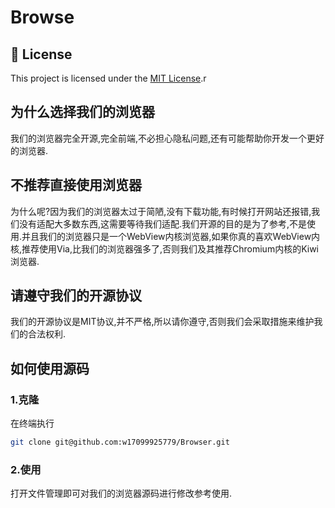# Browse
## 📜 License
This project is licensed under the [MIT License](LICENSE).r
## 为什么选择我们的浏览器
  我们的浏览器完全开源,完全前端,不必担心隐私问题,还有可能帮助你开发一个更好的浏览器.
## 不推荐直接使用浏览器
  为什么呢?因为我们的浏览器太过于简陋,没有下载功能,有时候打开网站还报错,我们没有适配大多数东西,这需要等待我们适配.我们开源的目的是为了参考,不是使用.并且我们的浏览器只是一个WebView内核浏览器,如果你真的喜欢WebView内核,推荐使用Via,比我们的浏览器强多了,否则我们及其推荐Chromium内核的Kiwi浏览器.
## 请遵守我们的开源协议
我们的开源协议是MIT协议,并不严格,所以请你遵守,否则我们会采取措施来维护我们的合法权利.
## 如何使用源码
### 1.克隆
在终端执行
``` bash
git clone git@github.com:w17099925779/Browser.git
```
### 2.使用
打开文件管理即可对我们的浏览器源码进行修改参考使用.
